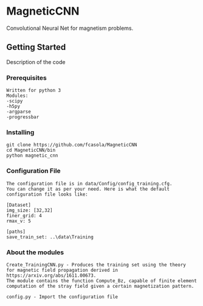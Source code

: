 # MagneticCNN
Convolutional Neural Net for magnetism problems.

## Getting Started
Description of the code

### Prerequisites
```
Written for python 3
Modules:
-scipy
-h5py
-argparse
-progressbar

```

### Installing
```
git clone https://github.com/fcasola/MagneticCNN 
cd MagneticCNN/bin
python magnetic_cnn
```

### Configuration File
```
The configuration file is in data/Config/config_training.cfg. 
You can change it as per your need. Here is what the default 
configuration file looks like:

[Dataset]
img_size: [32,32]
finer_grid: 4
rmax_v: 5

[paths]
save_train_set: ..\data\Training
```

### About the modules
```
Create_TrainingCNN.py - Produces the training set using the theory 
for magnetic field propagation derived in  https://arxiv.org/abs/1611.00673. 
The module contains the function Compute_Bz, capable of finite element 
computation of the stray field given a certain magnetization pattern.

config.py - Import the configuration file

```



